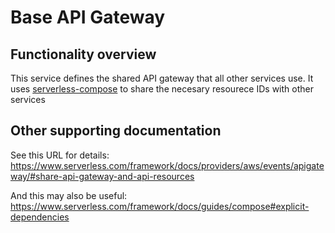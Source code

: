 # Base API Gateway

## Functionality overview
This service defines the shared API gateway that all other services use. It uses [serverless-compose](https://www.serverless.com/framework/docs/guides/compose) to share the necesary resourece IDs with other services

## Other supporting documentation
 

See this URL for details: https://www.serverless.com/framework/docs/providers/aws/events/apigateway/#share-api-gateway-and-api-resources

And this may also be useful: https://www.serverless.com/framework/docs/guides/compose#explicit-dependencies
